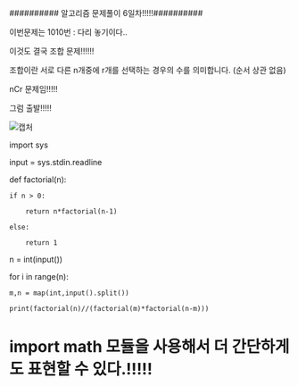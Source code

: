 ########## 알고리즘 문제풀이 6일차!!!!!##########

이번문제는 1010번 : 다리 놓기이다..

이것도 결국 조합 문제!!!!!! 

조합이란 서로 다른 n개중에 r개를 선택하는 경우의 수를 의미합니다. (순서 상관 없음)

nCr 문제임!!!!!

그럼 출발!!!!!

![캡처](https://user-images.githubusercontent.com/85468215/122644230-1f23e600-d14f-11eb-827b-36c2f14e6b20.PNG)

import sys

input = sys.stdin.readline

def factorial(n):
    
    if n > 0:
        
        return n*factorial(n-1)
    
    else:
        
        return 1

n = int(input())

for i in range(n):
    
    m,n = map(int,input().split())
    
    print(factorial(n)//(factorial(m)*factorial(n-m)))
    
    
    
# import math 모듈을 사용해서 더 간단하게도 표현할 수 있다.!!!!!
